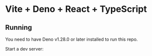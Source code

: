 # Vite + Deno + React + TypeScript

## Running

You need to have Deno v1.28.0 or later installed to run this repo.

Start a dev server:

